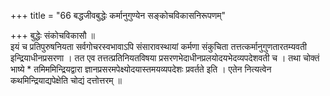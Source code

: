 +++
title = "66 बद्धजीवबुद्धेः कर्मानुगुण्येन सङ्कोचविकासनिरूपणम्"

+++
बुद्धेः संकोचविकासौ ॥  
इयं च प्रतिपुरुषनियता सर्वगोचरस्वभावाऽपि संसारावस्थायां कर्मणा संकुचिता तत्तत्कर्मानुगुणतारतम्यवती इन्द्रियाधीनप्रसरणा । तत एव तत्तत्प्रतिनियतविषया प्रसरणभेदाधीनप्रलयोदयभेदव्यपदेशवती च । तथा चोक्तं भाष्ये \* तमिममिन्द्रियद्वारा ज्ञानप्रसरमपेक्ष्योदयास्तमयव्यपदेशः प्रवर्तते इति । एतेन नित्यत्वेन कथमिन्द्रियाद्यपेक्षेति चोद्यं दत्तोत्तरम् ॥